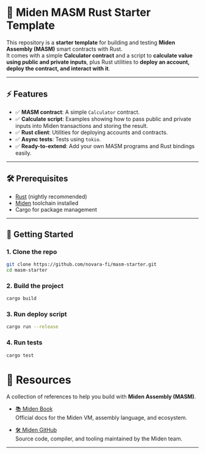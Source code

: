 # 🚀 Miden MASM Rust Starter Template

This repository is a **starter template** for building and testing **Miden Assembly (MASM)** smart contracts with Rust.  
It comes with a simple **Calculator contract** and a script to **calculate value using public and private inputs**, plus Rust utilities to **deploy an account, deploy the contract, and interact with it**.

---

## ⚡ Features

- ✅ **MASM contract**: A simple `Calculator` contract.  
- ✅ **Calculate script**: Examples showing how to pass public and private inputs into Miden transactions and storing the result.
- ✅ **Rust client**: Utilities for deploying accounts and contracts.  
- ✅ **Async tests**: Tests using `tokio`.
- ✅ **Ready-to-extend**: Add your own MASM programs and Rust bindings easily.  

---
## 🛠️ Prerequisites

- [Rust](https://www.rust-lang.org/) (nightly recommended)
- [Miden](https://github.com/0xMiden) toolchain installed  
- Cargo for package management

---

## 🚀 Getting Started

### 1. Clone the repo
```bash
git clone https://github.com/novara-fi/masm-starter.git
cd masm-starter
```

### 2. Build the project
```bash
cargo build
```

### 3. Run deploy script
```bash
cargo run --release
```

### 4. Run tests
```bash
cargo test
```

# 📖 Resources

A collection of references to help you build with **Miden Assembly (MASM)**.

- [📚 Miden Book](https://0xmiden.github.io/miden-docs/index.html)  
  Official docs for the Miden VM, assembly language, and ecosystem.  

- [🛠️ Miden GitHub](https://github.com/0xMiden)  
  Source code, compiler, and tooling maintained by the Miden team.  

---